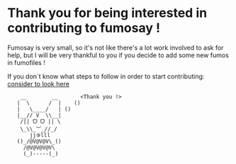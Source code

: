 # Thank you for being interested in contributing to fumosay !

Fumosay is very small, so it's not like there's a lot work involved to ask for help, but
I will be very thankful to you if you decide to add some new fumos in fumofiles !

If you don`t know what steps to follow in order to start contributing: [consider to look here](https://www.dataschool.io/how-to-contribute-on-github/) 

```
    __        __       <Thank you !>
   |  \      /  |    ()
   |   \____/   | ()
   |__// V  \\__|
    /|| ᗜ ᗜ || \
    \_\\_︶_//_/
       jj⑨lll
   ()_/@V@V@V\_()
     /@V@V@V@V\
     (_)-----(_)
```